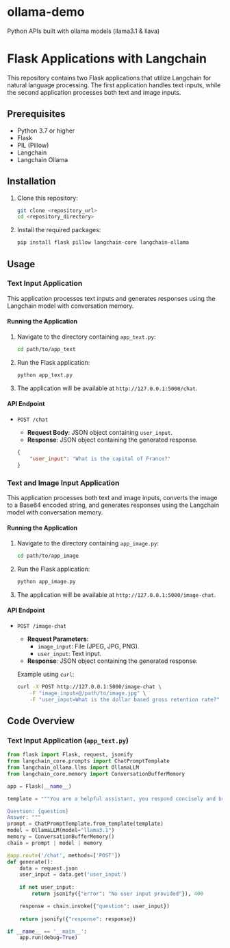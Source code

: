 # ollama-demo
Python APIs built with ollama models (llama3.1 &amp; llava)


# Flask Applications with Langchain

This repository contains two Flask applications that utilize Langchain for natural language processing. The first application handles text inputs, while the second application processes both text and image inputs.

## Prerequisites

- Python 3.7 or higher
- Flask
- PIL (Pillow)
- Langchain
- Langchain Ollama

## Installation

1. Clone this repository:
    ```bash
    git clone <repository_url>
    cd <repository_directory>
    ```

2. Install the required packages:
    ```bash
    pip install flask pillow langchain-core langchain-ollama
    ```

## Usage

### Text Input Application

This application processes text inputs and generates responses using the Langchain model with conversation memory.

#### Running the Application

1. Navigate to the directory containing `app_text.py`:
    ```bash
    cd path/to/app_text
    ```

2. Run the Flask application:
    ```bash
    python app_text.py
    ```

3. The application will be available at `http://127.0.0.1:5000/chat`.

#### API Endpoint

- `POST /chat`
    - **Request Body**: JSON object containing `user_input`.
    - **Response**: JSON object containing the generated response.

    ```json
    {
        "user_input": "What is the capital of France?"
    }
    ```

### Text and Image Input Application

This application processes both text and image inputs, converts the image to a Base64 encoded string, and generates responses using the Langchain model with conversation memory.

#### Running the Application

1. Navigate to the directory containing `app_image.py`:
    ```bash
    cd path/to/app_image
    ```

2. Run the Flask application:
    ```bash
    python app_image.py
    ```

3. The application will be available at `http://127.0.0.1:5000/image-chat`.

#### API Endpoint

- `POST /image-chat`
    - **Request Parameters**:
        - `image_input`: File (JPEG, JPG, PNG).
        - `user_input`: Text input.
    - **Response**: JSON object containing the generated response.

    Example using `curl`:
    ```bash
    curl -X POST http://127.0.0.1:5000/image-chat \
        -F "image_input=@/path/to/image.jpg" \
        -F "user_input=What is the dollar based gross retention rate?"
    ```

## Code Overview

### Text Input Application (`app_text.py`)

```python
from flask import Flask, request, jsonify
from langchain_core.prompts import ChatPromptTemplate
from langchain_ollama.llms import OllamaLLM
from langchain_core.memory import ConversationBufferMemory

app = Flask(__name__)

template = """You are a helpful assistant, you respond concisely and briefly unless asked for detail.

Question: {question}
Answer: """
prompt = ChatPromptTemplate.from_template(template)
model = OllamaLLM(model="llama3.1")
memory = ConversationBufferMemory()
chain = prompt | model | memory

@app.route('/chat', methods=['POST'])
def generate():
    data = request.json
    user_input = data.get('user_input')
    
    if not user_input:
        return jsonify({"error": "No user input provided"}), 400

    response = chain.invoke({"question": user_input})
    
    return jsonify({"response": response})

if __name__ == '__main__':
    app.run(debug=True)
